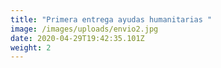 ```yaml
---
title: "Primera entrega ayudas humanitarias "
image: /images/uploads/envio2.jpg
date: 2020-04-29T19:42:35.101Z
weight: 2
---
```

